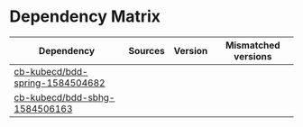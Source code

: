 # Dependency Matrix

Dependency | Sources | Version | Mismatched versions
---------- | ------- | ------- | -------------------
[cb-kubecd/bdd-spring-1584504682](https://github.com/cb-kubecd/bdd-spring-1584504682.git) |  | []() | 
[cb-kubecd/bdd-sbhg-1584506163](https://github.com/cb-kubecd/bdd-sbhg-1584506163.git) |  | []() | 
